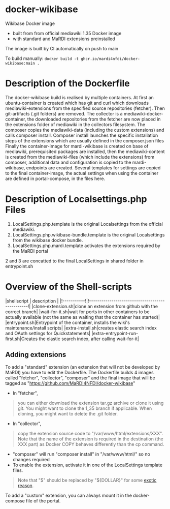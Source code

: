 # docker-wikibase
Wikibase Docker image 
* built from from official mediawiki 1.35 Docker image
* with standard and MaRDI extensions preinstalled

The image is built by CI automatically on push to main

To build manually: `docker build -t ghcr.io/mardi4nfdi/docker-wikibase:main .`

# Description of the Dockerfile
 The docker-wikibase build is realised by multiple containers. At first an ubuntu-container is created which has git and curl which downloads mediawiki-extensions from the specified source repositories (fetcher). Then git-artifacts (.git folders) are removed. The collector is a mediawiki-docker-container, the downloaded repositories from the fetcher are now placed in the extensions folder of mediawiki in the collectors filesystem. The composer copies the mediawiki-data (including the custom extensions) and calls composer install. Composer install launches the specific installation steps of the extensions which are usually defined in the composer.json files Finally the container-image for mardi-wikibase is created on base of mediawiki, prerequisited packages are installed, then the mediawiki-content is created from the mediawiki-files (which include the extensions) from composer, additional data and configuration is copied to the mardi-wikibase, endpoints are created. Several templates for settings are copied to the final container-image, the actual settings when using the container are defined in portal-compose, in the files here. 

# Description of Localsettings.php Files 

  1. LocalSettings.php.template is the original Localsettings from the official mediawiki.
  2. LocalSettings.php.wikibase-bundle.template is the original Localsettings from the wikibase docker bundle.
  3. LocalSettings.php.mardi.template activates the extensions required by the MaRDI portal

2 and 3 are concatted to the final LocalSettings in shared folder in entrypoint.sh 

# Overview of the Shell-scripts 

|shellscript  | description                                      |
|!-----------!|!------------------------------------------------!|
|clone-extension.sh|clone an extension from github with the correct branch|
|wait-for-it.sh|wait for ports in other containers to be actually available (not the same as waiting that the container has started)|
|entrypoint.sh|Entrypoint of the container, installs the wiki's maintenance/install scripts|
|extra-install.sh|creates elastic search index and OAuth settings for Quickstatements|
|extra-entrypoint-run-first.sh|Creates the elastic search index, after calling wait-for-it|

## Adding extensions
To add a "standard" extension (an extension that will not be developed by MaRDI)
you have to edit the Dockerfile. The Dockerfile builds 4 images called "fetcher", "collector", "composer" 
and the final image that will be tagged as "https://github.com/MaRDI4NFDI/docker-wikibase" 
* In "fetcher", 
> you can either download the extension tar.gz archive or clone it using git. 
> You might want to clone the 1_35 branch if applicable. When cloning, you might want to delete the .git folder.
* In "collector", 
> copy the extension source code to "/var/www/html/extensions/XXX". 
> Note that the name of the extension is required in the destination (the XXX part) as Docker COPY behaves differently than the cp command.
* "composer" will run "composer install" in "/var/www/html/" so no changes required
* To enable the extension, activate it in one of the LocalSettings template files. 
> Note that "$" should be replaced by "${DOLLAR}" for some [exotic reason](https://phabricator.wikimedia.org/T264007).

To add a "custom" extension, you can always mount it in the docker-compose file of the portal.
